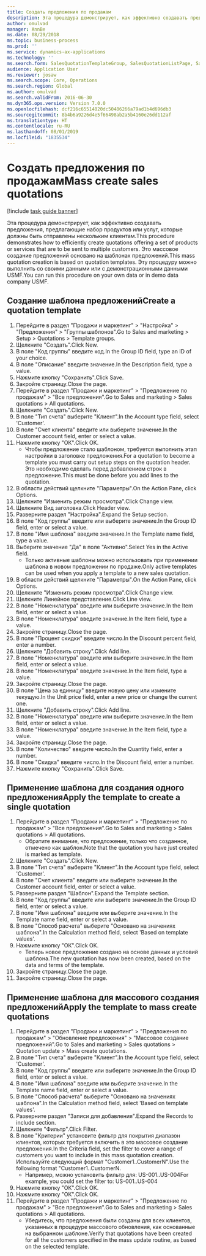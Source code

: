 ```yaml
---
title: Создать предложения по продажам
description: Эта процедура демонстрирует, как эффективно создавать предложения, предлагающие набор продуктов или услуг, которые должны быть отправлены нескольким клиентам.
author: omulvad
manager: AnnBe
ms.date: 08/29/2018
ms.topic: business-process
ms.prod: ''
ms.service: dynamics-ax-applications
ms.technology: ''
ms.search.form: SalesQuotationTemplateGroup, SalesQuotationListPage, SalesCreateQuotation, SalesQuotationTable, SysQueryForm
audience: Application User
ms.reviewer: josaw
ms.search.scope: Core, Operations
ms.search.region: Global
ms.author: omulvad
ms.search.validFrom: 2016-06-30
ms.dyn365.ops.version: Version 7.0.0
ms.openlocfilehash: dcf216c65514820dc50486266a79ad1b4d696db3
ms.sourcegitcommit: 8b4b6a9226d4e5f66498ab2a5b4160e26dd112af
ms.translationtype: HT
ms.contentlocale: ru-RU
ms.lasthandoff: 08/01/2019
ms.locfileid: "1835534"
---
```

# <a name="mass-create-sales-quotations"></a><span data-ttu-id="2fd6c-103">Создать предложения по продажам</span><span class="sxs-lookup"><span data-stu-id="2fd6c-103">Mass create sales quotations</span></span>

[!include [task guide banner](../../includes/task-guide-banner.md)]

<span data-ttu-id="2fd6c-104">Эта процедура демонстрирует, как эффективно создавать предложения, предлагающие набор продуктов или услуг, которые должны быть отправлены нескольким клиентам.</span><span class="sxs-lookup"><span data-stu-id="2fd6c-104">This procedure demonstrates how to efficiently create quotations offering a set of products or services that are to be sent to multiple customers.</span></span> <span data-ttu-id="2fd6c-105">Это массовое создание предложений основано на шаблонах предложений.</span><span class="sxs-lookup"><span data-stu-id="2fd6c-105">This mass quotation creation is based on quotation templates.</span></span> <span data-ttu-id="2fd6c-106">Эту процедуру можно выполнить со своими данными или с демонстрационными данными USMF.</span><span class="sxs-lookup"><span data-stu-id="2fd6c-106">You can run this procedure on your own data or in demo data company USMF.</span></span>


## <a name="create-a-quotation-template"></a><span data-ttu-id="2fd6c-107">Создание шаблона предложений</span><span class="sxs-lookup"><span data-stu-id="2fd6c-107">Create a quotation template</span></span>
1. <span data-ttu-id="2fd6c-108">Перейдите в раздел "Продажи и маркетинг" > "Настройка" > "Предложения" > "Группы шаблонов".</span><span class="sxs-lookup"><span data-stu-id="2fd6c-108">Go to Sales and marketing > Setup > Quotations > Template groups.</span></span>
2. <span data-ttu-id="2fd6c-109">Щелкните "Создать".</span><span class="sxs-lookup"><span data-stu-id="2fd6c-109">Click New.</span></span>
3. <span data-ttu-id="2fd6c-110">В поле "Код группы" введите код.</span><span class="sxs-lookup"><span data-stu-id="2fd6c-110">In the Group ID field, type an ID of your choice.</span></span>
4. <span data-ttu-id="2fd6c-111">В поле "Описание" введите значение.</span><span class="sxs-lookup"><span data-stu-id="2fd6c-111">In the Description field, type a value.</span></span>
5. <span data-ttu-id="2fd6c-112">Нажмите кнопку "Сохранить".</span><span class="sxs-lookup"><span data-stu-id="2fd6c-112">Click Save.</span></span>
6. <span data-ttu-id="2fd6c-113">Закройте страницу.</span><span class="sxs-lookup"><span data-stu-id="2fd6c-113">Close the page.</span></span>
7. <span data-ttu-id="2fd6c-114">Перейдите в раздел "Продажи и маркетинг" > "Предложение по продажам" > "Все предложения".</span><span class="sxs-lookup"><span data-stu-id="2fd6c-114">Go to Sales and marketing > Sales quotations > All quotations.</span></span>
8. <span data-ttu-id="2fd6c-115">Щелкните "Создать".</span><span class="sxs-lookup"><span data-stu-id="2fd6c-115">Click New.</span></span>
9. <span data-ttu-id="2fd6c-116">В поле "Тип счета" выберите "Клиент".</span><span class="sxs-lookup"><span data-stu-id="2fd6c-116">In the Account type field, select 'Customer'.</span></span>
10. <span data-ttu-id="2fd6c-117">В поле "Счет клиента" введите или выберите значение.</span><span class="sxs-lookup"><span data-stu-id="2fd6c-117">In the Customer account field, enter or select a value.</span></span>
11. <span data-ttu-id="2fd6c-118">Нажмите кнопку "OК".</span><span class="sxs-lookup"><span data-stu-id="2fd6c-118">Click OK.</span></span>
    * <span data-ttu-id="2fd6c-119">Чтобы предложение стало шаблоном, требуется выполнить этап настройки в заголовке предложения.</span><span class="sxs-lookup"><span data-stu-id="2fd6c-119">For a quotation to become a template you must carry out  setup steps on the quotation header.</span></span> <span data-ttu-id="2fd6c-120">Это необходимо сделать перед добавлением строк в предложение.</span><span class="sxs-lookup"><span data-stu-id="2fd6c-120">This must be done before you add lines to the quotation.</span></span>   
12. <span data-ttu-id="2fd6c-121">В области действий щелкните "Параметры".</span><span class="sxs-lookup"><span data-stu-id="2fd6c-121">On the Action Pane, click Options.</span></span>
13. <span data-ttu-id="2fd6c-122">Щелкните "Изменить режим просмотра".</span><span class="sxs-lookup"><span data-stu-id="2fd6c-122">Click Change view.</span></span>
14. <span data-ttu-id="2fd6c-123">Щелкните Вид заголовка.</span><span class="sxs-lookup"><span data-stu-id="2fd6c-123">Click Header view.</span></span>
15. <span data-ttu-id="2fd6c-124">Разверните раздел "Настройка".</span><span class="sxs-lookup"><span data-stu-id="2fd6c-124">Expand the Setup section.</span></span>
16. <span data-ttu-id="2fd6c-125">В поле "Код группы" введите или выберите значение.</span><span class="sxs-lookup"><span data-stu-id="2fd6c-125">In the Group ID field, enter or select a value.</span></span>
17. <span data-ttu-id="2fd6c-126">В поле "Имя шаблона" введите значение.</span><span class="sxs-lookup"><span data-stu-id="2fd6c-126">In the Template name field, type a value.</span></span>
18. <span data-ttu-id="2fd6c-127">Выберите значение "Да" в поле "Активно".</span><span class="sxs-lookup"><span data-stu-id="2fd6c-127">Select Yes in the Active field.</span></span>
    * <span data-ttu-id="2fd6c-128">Только активные шаблоны можно использовать при применении шаблона в новом предложении по продаже.</span><span class="sxs-lookup"><span data-stu-id="2fd6c-128">Only active templates can be used when you apply a template to a new sales quotation.</span></span>  
19. <span data-ttu-id="2fd6c-129">В области действий щелкните "Параметры".</span><span class="sxs-lookup"><span data-stu-id="2fd6c-129">On the Action Pane, click Options.</span></span>
20. <span data-ttu-id="2fd6c-130">Щелкните "Изменить режим просмотра".</span><span class="sxs-lookup"><span data-stu-id="2fd6c-130">Click Change view.</span></span>
21. <span data-ttu-id="2fd6c-131">Щелкните Линейное представление.</span><span class="sxs-lookup"><span data-stu-id="2fd6c-131">Click Line view.</span></span>
22. <span data-ttu-id="2fd6c-132">В поле "Номенклатура" введите или выберите значение.</span><span class="sxs-lookup"><span data-stu-id="2fd6c-132">In the Item field, enter or select a value.</span></span>
23. <span data-ttu-id="2fd6c-133">В поле "Номенклатура" введите значение.</span><span class="sxs-lookup"><span data-stu-id="2fd6c-133">In the Item field, type a value.</span></span>
24. <span data-ttu-id="2fd6c-134">Закройте страницу.</span><span class="sxs-lookup"><span data-stu-id="2fd6c-134">Close the page.</span></span>
25. <span data-ttu-id="2fd6c-135">В поле "Процент скидки" введите число.</span><span class="sxs-lookup"><span data-stu-id="2fd6c-135">In the Discount percent field, enter a number.</span></span>
26. <span data-ttu-id="2fd6c-136">Щелкните "Добавить строку".</span><span class="sxs-lookup"><span data-stu-id="2fd6c-136">Click Add line.</span></span>
27. <span data-ttu-id="2fd6c-137">В поле "Номенклатура" введите или выберите значение.</span><span class="sxs-lookup"><span data-stu-id="2fd6c-137">In the Item field, enter or select a value.</span></span>
28. <span data-ttu-id="2fd6c-138">В поле "Номенклатура" введите значение.</span><span class="sxs-lookup"><span data-stu-id="2fd6c-138">In the Item field, type a value.</span></span>
29. <span data-ttu-id="2fd6c-139">Закройте страницу.</span><span class="sxs-lookup"><span data-stu-id="2fd6c-139">Close the page.</span></span>
30. <span data-ttu-id="2fd6c-140">В поле "Цена за единицу" введите новую цену или измените текущую.</span><span class="sxs-lookup"><span data-stu-id="2fd6c-140">In the Unit price field, enter a new price or change the current one.</span></span>
31. <span data-ttu-id="2fd6c-141">Щелкните "Добавить строку".</span><span class="sxs-lookup"><span data-stu-id="2fd6c-141">Click Add line.</span></span>
32. <span data-ttu-id="2fd6c-142">В поле "Номенклатура" введите или выберите значение.</span><span class="sxs-lookup"><span data-stu-id="2fd6c-142">In the Item field, enter or select a value.</span></span>
33. <span data-ttu-id="2fd6c-143">В поле "Номенклатура" введите значение.</span><span class="sxs-lookup"><span data-stu-id="2fd6c-143">In the Item field, type a value.</span></span>
34. <span data-ttu-id="2fd6c-144">Закройте страницу.</span><span class="sxs-lookup"><span data-stu-id="2fd6c-144">Close the page.</span></span>
35. <span data-ttu-id="2fd6c-145">В поле "Количество" введите число.</span><span class="sxs-lookup"><span data-stu-id="2fd6c-145">In the Quantity field, enter a number.</span></span>
36. <span data-ttu-id="2fd6c-146">В поле "Скидка" введите число.</span><span class="sxs-lookup"><span data-stu-id="2fd6c-146">In the Discount field, enter a number.</span></span>
37. <span data-ttu-id="2fd6c-147">Нажмите кнопку "Сохранить".</span><span class="sxs-lookup"><span data-stu-id="2fd6c-147">Click Save.</span></span>

## <a name="apply-the-template-to-create-a-single-quotation"></a><span data-ttu-id="2fd6c-148">Применение шаблона для создания одного предложения</span><span class="sxs-lookup"><span data-stu-id="2fd6c-148">Apply the template to create a single quotation</span></span>
1. <span data-ttu-id="2fd6c-149">Перейдите в раздел "Продажи и маркетинг" > "Предложение по продажам" > "Все предложения".</span><span class="sxs-lookup"><span data-stu-id="2fd6c-149">Go to Sales and marketing > Sales quotations > All quotations.</span></span>
    * <span data-ttu-id="2fd6c-150">Обратите внимание, что предложение, только что созданное, отмечено как шаблон.</span><span class="sxs-lookup"><span data-stu-id="2fd6c-150">Note that the quotation you have just created is marked as template.</span></span>  
2. <span data-ttu-id="2fd6c-151">Щелкните "Создать".</span><span class="sxs-lookup"><span data-stu-id="2fd6c-151">Click New.</span></span>
3. <span data-ttu-id="2fd6c-152">В поле "Тип счета" выберите "Клиент".</span><span class="sxs-lookup"><span data-stu-id="2fd6c-152">In the Account type field, select 'Customer'.</span></span>
4. <span data-ttu-id="2fd6c-153">В поле "Счет клиента" введите или выберите значение.</span><span class="sxs-lookup"><span data-stu-id="2fd6c-153">In the Customer account field, enter or select a value.</span></span>
5. <span data-ttu-id="2fd6c-154">Разверните раздел "Шаблон".</span><span class="sxs-lookup"><span data-stu-id="2fd6c-154">Expand the Template section.</span></span>
6. <span data-ttu-id="2fd6c-155">В поле "Код группы" введите или выберите значение.</span><span class="sxs-lookup"><span data-stu-id="2fd6c-155">In the Group ID field, enter or select a value.</span></span>
7. <span data-ttu-id="2fd6c-156">В поле "Имя шаблона" введите или выберите значение.</span><span class="sxs-lookup"><span data-stu-id="2fd6c-156">In the Template name field, enter or select a value.</span></span>
8. <span data-ttu-id="2fd6c-157">В поле "Способ расчета" выберите "Основано на значениях шаблона".</span><span class="sxs-lookup"><span data-stu-id="2fd6c-157">In the Calculation method field, select 'Based on template values'.</span></span>
9. <span data-ttu-id="2fd6c-158">Нажмите кнопку "OК".</span><span class="sxs-lookup"><span data-stu-id="2fd6c-158">Click OK.</span></span>
    * <span data-ttu-id="2fd6c-159">Теперь новое предложение создано на основе данных и условий шаблона.</span><span class="sxs-lookup"><span data-stu-id="2fd6c-159">The new quotation has now been created, based on the data and terms of the template.</span></span>  
10. <span data-ttu-id="2fd6c-160">Закройте страницу.</span><span class="sxs-lookup"><span data-stu-id="2fd6c-160">Close the page.</span></span>
11. <span data-ttu-id="2fd6c-161">Закройте страницу.</span><span class="sxs-lookup"><span data-stu-id="2fd6c-161">Close the page.</span></span>

## <a name="apply-the-template-to-mass-create-quotations"></a><span data-ttu-id="2fd6c-162">Применение шаблона для массового создания предложений</span><span class="sxs-lookup"><span data-stu-id="2fd6c-162">Apply the template to mass create quotations</span></span>
1. <span data-ttu-id="2fd6c-163">Перейдите в раздел "Продажи и маркетинг" > "Предложения по продажам" > "Обновление предложения" > "Массовое создание предложений".</span><span class="sxs-lookup"><span data-stu-id="2fd6c-163">Go to Sales and marketing > Sales quotations > Quotation update > Mass create quotations.</span></span>
2. <span data-ttu-id="2fd6c-164">В поле "Тип счета" выберите "Клиент".</span><span class="sxs-lookup"><span data-stu-id="2fd6c-164">In the Account type field, select 'Customer'.</span></span>
3. <span data-ttu-id="2fd6c-165">В поле "Код группы" введите или выберите значение.</span><span class="sxs-lookup"><span data-stu-id="2fd6c-165">In the Group ID field, enter or select a value.</span></span>
4. <span data-ttu-id="2fd6c-166">В поле "Имя шаблона" введите или выберите значение.</span><span class="sxs-lookup"><span data-stu-id="2fd6c-166">In the Template name field, enter or select a value.</span></span>
5. <span data-ttu-id="2fd6c-167">В поле "Способ расчета" выберите "Основано на значениях шаблона".</span><span class="sxs-lookup"><span data-stu-id="2fd6c-167">In the Calculation method field, select 'Based on template values'.</span></span>
6. <span data-ttu-id="2fd6c-168">Разверните раздел "Записи для добавления".</span><span class="sxs-lookup"><span data-stu-id="2fd6c-168">Expand the Records to include section.</span></span>
7. <span data-ttu-id="2fd6c-169">Щелкните "Фильтр".</span><span class="sxs-lookup"><span data-stu-id="2fd6c-169">Click Filter.</span></span>
8. <span data-ttu-id="2fd6c-170">В поле "Критерии" установите фильтр для покрытия диапазон клиентов, которых требуется включить в это массовое создание предложения.</span><span class="sxs-lookup"><span data-stu-id="2fd6c-170">In the Criteria field, set the filter to cover a range of customers you want to include in this mass quotation creation.</span></span> <span data-ttu-id="2fd6c-171">Используйте следующий формат "Customer1..CustomerN".</span><span class="sxs-lookup"><span data-stu-id="2fd6c-171">Use the following format "Customer1..CustomerN.</span></span>
    * <span data-ttu-id="2fd6c-172">Например, можно установить фильтр для: US-001..US-004</span><span class="sxs-lookup"><span data-stu-id="2fd6c-172">For example, you could set the filter to: US-001..US-004</span></span>  
9. <span data-ttu-id="2fd6c-173">Нажмите кнопку "OК".</span><span class="sxs-lookup"><span data-stu-id="2fd6c-173">Click OK.</span></span>
10. <span data-ttu-id="2fd6c-174">Нажмите кнопку "OК".</span><span class="sxs-lookup"><span data-stu-id="2fd6c-174">Click OK.</span></span>
11. <span data-ttu-id="2fd6c-175">Перейдите в раздел "Продажи и маркетинг" > "Предложение по продажам" > "Все предложения".</span><span class="sxs-lookup"><span data-stu-id="2fd6c-175">Go to Sales and marketing > Sales quotations > All quotations.</span></span>
    * <span data-ttu-id="2fd6c-176">Убедитесь, что предложения были созданы для всех клиентов, указанных в процедуре массового обновления, как основанные на выбранном шаблоне.</span><span class="sxs-lookup"><span data-stu-id="2fd6c-176">Verify that quotations have been created for all the customers specified in the mass update routine, as based on the selected template.</span></span>  

